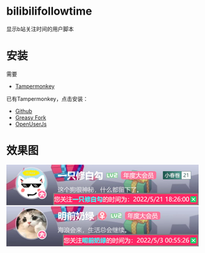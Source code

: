# bilibilifollowtime
显示b站关注时间的用户脚本

# 安装
需要
+ [Tampermonkey](https://www.tampermonkey.net/)

已有Tampermonkey，点击安装：
+ [Github](https://github.com/IOMisaka/bilibilifollowtime/raw/main/blft.user.js)
+ [Greasy Fork](https://greasyfork.org/scripts/447338-%E6%98%BE%E7%A4%BAb%E7%AB%99%E5%85%B3%E6%B3%A8%E6%97%B6%E9%97%B4/code/%E6%98%BE%E7%A4%BAb%E7%AB%99%E5%85%B3%E6%B3%A8%E6%97%B6%E9%97%B4.user.js)
+ [OpenUserJs](https://openuserjs.org/install/IOMisaka/%E6%98%BE%E7%A4%BAb%E7%AB%99%E5%85%B3%E6%B3%A8%E6%97%B6%E9%97%B4.user.js)

# 效果图
![img](1.webp)
![img](2.webp)